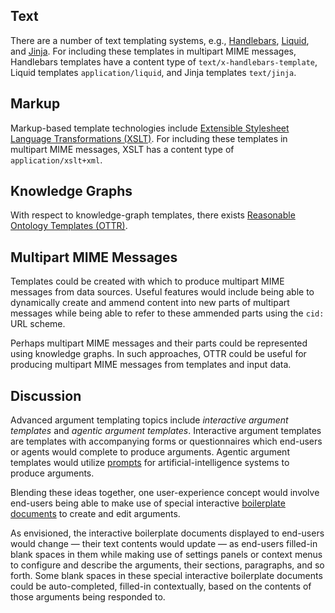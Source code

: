 ## Text

There are a number of text templating systems, e.g., [Handlebars](https://handlebarsjs.com/), [Liquid](https://liquidjs.com/), and [Jinja](https://jinja.palletsprojects.com/en/stable/). For including these templates in multipart MIME messages, Handlebars templates have a content type of `text/x-handlebars-template`, Liquid templates `application/liquid`, and Jinja templates `text/jinja`.

## Markup

Markup-based template technologies include [Extensible Stylesheet Language Transformations (XSLT)](https://en.wikipedia.org/wiki/XSLT). For including these templates in multipart MIME messages, XSLT has a content type of `application/xslt+xml`.

## Knowledge Graphs

With respect to knowledge-graph templates, there exists [Reasonable Ontology Templates (OTTR)](https://www.ottr.xyz/).

## Multipart MIME Messages

Templates could be created with which to produce multipart MIME messages from data sources. Useful features would include being able to dynamically create and ammend content into new parts of multipart messages while being able to refer to these ammended parts using the `cid:` URL scheme.

Perhaps multipart MIME messages and their parts could be represented using knowledge graphs. In such approaches, OTTR could be useful for producing multipart MIME messages from templates and input data.

## Discussion

Advanced argument templating topics include _interactive argument templates_ and _agentic argument templates_. Interactive argument templates are templates with accompanying forms or questionnaires which end-users or agents would complete to produce arguments. Agentic argument templates would utilize [prompts](https://en.wikipedia.org/wiki/Prompt_engineering) for artificial-intelligence systems to produce arguments.

Blending these ideas together, one user-experience concept would involve end-users being able to make use of special interactive [boilerplate documents](https://en.wikipedia.org/wiki/Boilerplate_text) to create and edit arguments.

As envisioned, the interactive boilerplate documents displayed to end-users would change — their text contents would update — as end-users filled-in blank spaces in them while making use of settings panels or context menus to configure and describe the arguments, their sections, paragraphs, and so forth. Some blank spaces in these special interactive boilerplate documents could be auto-completed, filled-in contextually, based on the contents of those arguments being responded to.
